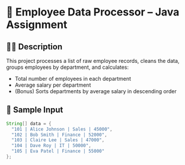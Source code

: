 # 🧮 Employee Data Processor – Java Assignment

## 👨‍💻 Description
This project processes a list of raw employee records, cleans the data, groups employees by department, and calculates:
- Total number of employees in each department
- Average salary per department
- (Bonus) Sorts departments by average salary in descending order

## 🧾 Sample Input
```java
String[] data = {
  "101 | Alice Johnson | Sales | 45000",
  "102 | Bob Smith | Finance | 52000",
  "103 | Claire Lee | Sales | 47000",
  "104 | Dave Roy | IT | 50000",
  "105 | Eva Patel | Finance | 55000"
};
